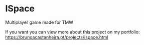 # ISpace
 Multiplayer game made for TMW

If you want you can view more about this project on my portfolio: https://brunoacastanheira.pt/projects/ispace.html
